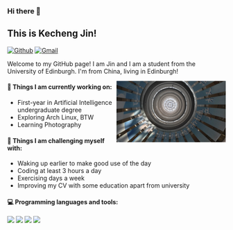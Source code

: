 ### Hi there 👋

## This is Kecheng Jin!

[![Github](https://img.shields.io/badge/-Github-000?style=flat&logo=Github&logoColor=white)](https://github.com/King-141319)
[![Gmail](https://img.shields.io/badge/-Gmail-c14438?style=flat&logo=Gmail&logoColor=white)](mailto:kingjin141319@gmail.com)

Welcome to my GitHub page!  I am Jin and I am a student from the University of Edinburgh. I'm from China, living in Edinburgh!

<img align="right" alt="img" src="https://github.com/King-141319/King-141319/blob/main/img/b6f7898e234e43192287b62568bc796.jpg" width="50%" height="auto" />


#### 🌱 Things I am currently working on: 

- First-year in Artificial Intelligence undergraduate degree
- Exploring Arch Linux, BTW
- Learning Photography



#### :muscle: Things I am challenging myself with:

- Waking up earlier to make good use of the day
- Coding at least 3 hours a day
- Exercising  days a week
- Improving my CV with some education apart from university



#### :computer: Programming languages and tools: 
<code><img width="10%" src="https://www.vectorlogo.zone/logos/python/python-ar21.svg"></code>
<code><img width="8%" src="https://www.vectorlogo.zone/logos/r-project/r-project-icon.svg"></code>
<code><img width="10%" src="https://www.vectorlogo.zone/logos/git-scm/git-scm-ar21.svg"></code>
<code><img width="10%" src="https://www.vectorlogo.zone/logos/haskell/haskell-ar21.svg"></code>
